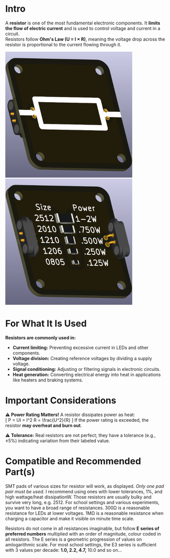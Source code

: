 # Intro  
A **resistor** is one of the most fundamental electronic components. It **limits the flow of electric current** and is used to control voltage and current in a circuit.  
Resistors follow **Ohm's Law (U = I × R)**, meaning the voltage drop across the resistor is proportional to the current flowing through it.  

<img src="component_resistor_SMT_TOP.png" alt="Circuit Diagram" width="400"> <img src="component_resistor_SMT_BOTTOM.png" alt="Circuit Diagram" width="400">

# For What It Is Used  
**Resistors are commonly used in:**  
- **Current limiting:** Preventing excessive current in LEDs and other components.  
- **Voltage division:** Creating reference voltages by dividing a supply voltage.  
- **Signal conditioning:** Adjusting or filtering signals in electronic circuits.  
- **Heat generation:** Converting electrical energy into heat in applications like heaters and braking systems.  

# Important Considerations  

⚠️ **Power Rating Matters!** A resistor dissipates power as heat:  
\[ P = UI = I^2 R = \frac{U^2}{R} \]
If the power rating is exceeded, the resistor **may overheat and burn out**. 

⚠️ **Tolerance:** Real resistors are not perfect; they have a tolerance (e.g., ±5%) indicating variation from their labeled value.

# Compatible and Recommended Part(s)  
SMT pads of various sizes for resistor will work, as displayed. *Only one pad pair must be used.* I recommend using ones with lower tolerances, 1%, and high wattage/heat dissipationW. Those resistors are usually bulky and survive very long, e.g. 2512. 
For school settings and various experiments, you want to have a broad range of resistances. 300Ω is a reasonable resistance for LEDs at lower voltages. 1MΩ is a reasonable resistance when charging a capacitor and make it visible on minute time scale.

Resistors do not come in all resistances imaginable, but follow **E series of preferred numbers** multiplied with an order of magnitude, colour coded in all resistors. The E series is a geometric progression of values on amlogarithmic scale. For most school settings, the E3 series is sufficient with 3 values per decade: **1.0, 2.2, 4.7,** 10.0 and so on...

